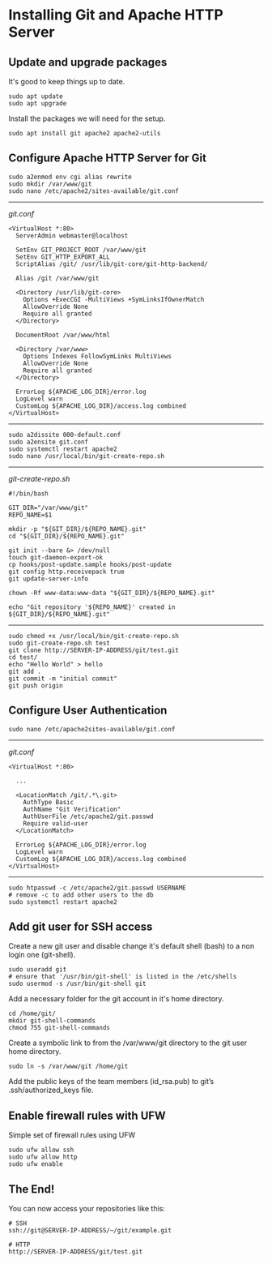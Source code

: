 # Installing Git and Apache HTTP Server

## Update and upgrade packages

It's good to keep things up to date.

```
sudo apt update
sudo apt upgrade
```

Install the packages we will need for the setup.

```
sudo apt install git apache2 apache2-utils
```

## Configure Apache HTTP Server for Git

```
sudo a2enmod env cgi alias rewrite
sudo mkdir /var/www/git
sudo nano /etc/apache2/sites-available/git.conf
```

---

*git.conf*

```
<VirtualHost *:80>
  ServerAdmin webmaster@localhost
 
  SetEnv GIT_PROJECT_ROOT /var/www/git
  SetEnv GIT_HTTP_EXPORT_ALL
  ScriptAlias /git/ /usr/lib/git-core/git-http-backend/
 
  Alias /git /var/www/git
 
  <Directory /usr/lib/git-core>
    Options +ExecCGI -MultiViews +SymLinksIfOwnerMatch
    AllowOverride None
    Require all granted
  </Directory>
 
  DocumentRoot /var/www/html
 
  <Directory /var/www>
    Options Indexes FollowSymLinks MultiViews
    AllowOverride None
    Require all granted
  </Directory>
  
  ErrorLog ${APACHE_LOG_DIR}/error.log
  LogLevel warn
  CustomLog ${APACHE_LOG_DIR}/access.log combined
</VirtualHost>
```

---

```
sudo a2dissite 000-default.conf
sudo a2ensite git.conf
sudo systemctl restart apache2
sudo nano /usr/local/bin/git-create-repo.sh
```
  
---
  
*git-create-repo.sh*

```
#!/bin/bash
 
GIT_DIR="/var/www/git"
REPO_NAME=$1
 
mkdir -p "${GIT_DIR}/${REPO_NAME}.git"
cd "${GIT_DIR}/${REPO_NAME}.git"
 
git init --bare &> /dev/null
touch git-daemon-export-ok
cp hooks/post-update.sample hooks/post-update
git config http.receivepack true
git update-server-info
  
chown -Rf www-data:www-data "${GIT_DIR}/${REPO_NAME}.git"
  
echo "Git repository '${REPO_NAME}' created in ${GIT_DIR}/${REPO_NAME}.git"
```

---

```
sudo chmod +x /usr/local/bin/git-create-repo.sh
sudo git-create-repo.sh test
git clone http://SERVER-IP-ADDRESS/git/test.git
cd test/
echo "Hello World" > hello
git add .
git commit -m "initial commit"
git push origin
```

## Configure User Authentication

```  
sudo nano /etc/apache2sites-available/git.conf
```
  
---

*git.conf*

```
<VirtualHost *:80>
  
  ...
 
  <LocationMatch /git/.*\.git>
    AuthType Basic
    AuthName "Git Verification"
    AuthUserFile /etc/apache2/git.passwd
    Require valid-user
  </LocationMatch>
  
  ErrorLog ${APACHE_LOG_DIR}/error.log
  LogLevel warn
  CustomLog ${APACHE_LOG_DIR}/access.log combined
</VirtualHost>
```

---

```
sudo htpasswd -c /etc/apache2/git.passwd USERNAME
# remove -c to add other users to the db
sudo systemctl restart apache2
```
  
## Add git user for SSH access

Create a new git user and disable change it's default shell (bash) to a non login one (git-shell).

```
sudo useradd git
# ensure that '/usr/bin/git-shell' is listed in the /etc/shells
sudo usermod -s /usr/bin/git-shell git
```

Add a necessary folder for the git account in it's home directory.

```
cd /home/git/
mkdir git-shell-commands
chmod 755 git-shell-commands
```

Create a symbolic link to from the /var/www/git directory to the git user home directory.

```
sudo ln -s /var/www/git /home/git
```

Add the public keys of the team members (id_rsa.pub) to git’s .ssh/authorized_keys file.

## Enable firewall rules with UFW

Simple set of firewall rules using UFW

```
sudo ufw allow ssh
sudo ufw allow http
sudo ufw enable
```

## The End!

You can now access your repositories like this:
```
# SSH
ssh://git@SERVER-IP-ADDRESS/~/git/example.git
```

```
# HTTP
http://SERVER-IP-ADDRESS/git/test.git
```

